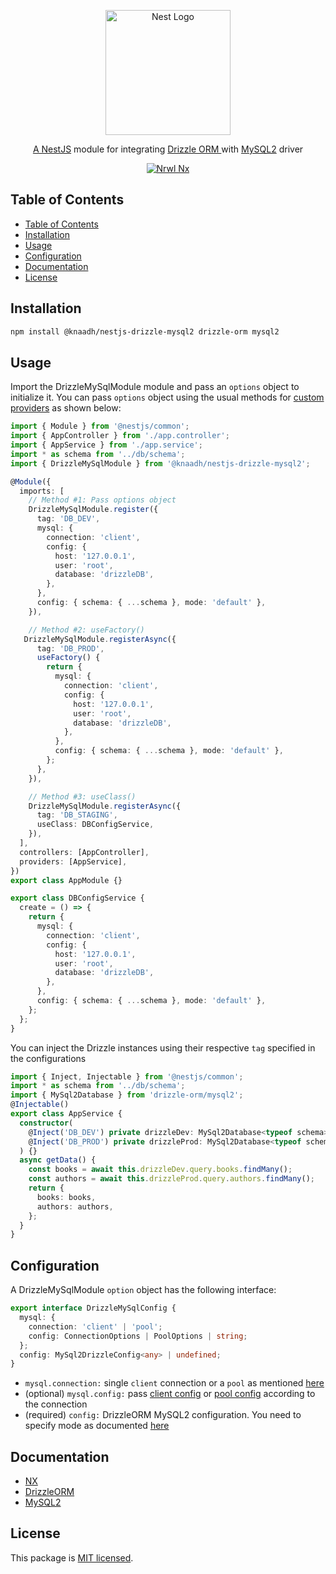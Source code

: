 <p align="center">
  <a href="https://nestjs.com/" target="blank"><img src="https://nestjs.com/img/logo.svg" width="200" alt="Nest Logo" /></a>
</p>

<p align="center">
 <a href="https://nestjs.com/" target="blank">A NestJS</a> module for integrating  <a href="https://orm.drizzle.team" target="blank">Drizzle ORM </a> with <a href="https://github.com/sidorares/node-mysql2" target="blank">MySQL2</a> driver
</p>

<p align="center">
  <a href="https://nx.dev/" target="blank"><img src="https://img.shields.io/badge/built%20with-Nx-orange?style=for-the-badge" alt="Nrwl Nx" /></a>
</p>

## Table of Contents

- [Table of Contents](#table-of-contents)
- [Installation](#installation)
- [Usage](#usage)
- [Configuration](#configuration)
- [Documentation](#documentation)
- [License](#license)

## Installation

```bash
npm install @knaadh/nestjs-drizzle-mysql2 drizzle-orm mysql2
```

## Usage

Import the DrizzleMySqlModule module and pass an `options` object to initialize it. You can pass `options` object using the usual methods for [custom providers](https://docs.nestjs.com/fundamentals/custom-providers) as shown below:

```typescript
import { Module } from '@nestjs/common';
import { AppController } from './app.controller';
import { AppService } from './app.service';
import * as schema from '../db/schema';
import { DrizzleMySqlModule } from '@knaadh/nestjs-drizzle-mysql2';

@Module({
  imports: [
    // Method #1: Pass options object
    DrizzleMySqlModule.register({
      tag: 'DB_DEV',
      mysql: {
        connection: 'client',
        config: {
          host: '127.0.0.1',
          user: 'root',
          database: 'drizzleDB',
        },
      },
      config: { schema: { ...schema }, mode: 'default' },
    }),

    // Method #2: useFactory()
   DrizzleMySqlModule.registerAsync({
      tag: 'DB_PROD',
      useFactory() {
        return {
          mysql: {
            connection: 'client',
            config: {
              host: '127.0.0.1',
              user: 'root',
              database: 'drizzleDB',
            },
          },
          config: { schema: { ...schema }, mode: 'default' },
        };
      },
    }),

    // Method #3: useClass()
    DrizzleMySqlModule.registerAsync({
      tag: 'DB_STAGING',
      useClass: DBConfigService,
    }),
  ],
  controllers: [AppController],
  providers: [AppService],
})
export class AppModule {}
```

```typescript
export class DBConfigService {
  create = () => {
    return {
      mysql: {
        connection: 'client',
        config: {
          host: '127.0.0.1',
          user: 'root',
          database: 'drizzleDB',
        },
      },
      config: { schema: { ...schema }, mode: 'default' },
    };
  };
}
```

You can inject the Drizzle instances using their respective `tag` specified in the configurations

```typescript
import { Inject, Injectable } from '@nestjs/common';
import * as schema from '../db/schema';
import { MySql2Database } from 'drizzle-orm/mysql2';
@Injectable()
export class AppService {
  constructor(
    @Inject('DB_DEV') private drizzleDev: MySql2Database<typeof schema>,
    @Inject('DB_PROD') private drizzleProd: MySql2Database<typeof schema>
  ) {}
  async getData() {
    const books = await this.drizzleDev.query.books.findMany();
    const authors = await this.drizzleProd.query.authors.findMany();
    return {
      books: books,
      authors: authors,
    };
  }
}
```

## Configuration

A DrizzleMySqlModule `option` object has the following interface:

```typescript
export interface DrizzleMySqlConfig {
  mysql: {
    connection: 'client' | 'pool';
    config: ConnectionOptions | PoolOptions | string;
  };
  config: MySql2DrizzleConfig<any> | undefined;
}
```

- `mysql.connection:` single `client` connection or a `pool` as mentioned [here](https://orm.drizzle.team/docs/quick-mysql/mysql2)
- (optional) `mysql.config:` pass [client config](https://github.com/sidorares/node-mysql2#installation) or [pool config](https://github.com/sidorares/node-mysql2#installation) according to the connection
- (required) `config:` DrizzleORM MySQL2 configuration. You need to specify mode as documented [here](https://orm.drizzle.team/docs/rqb#modes)

## Documentation

- [NX](https://nx.dev/)
- [DrizzleORM](https://orm.drizzle.team/)
- [MySQL2](https://github.com/sidorares/node-mysql2)

## License

This package is [MIT licensed](LICENSE).
